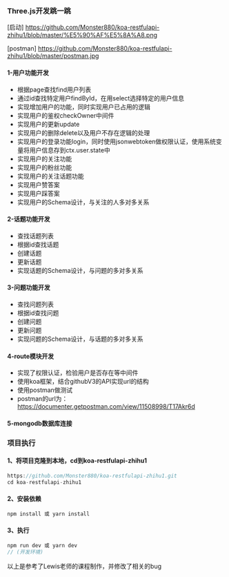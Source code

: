 ### Three.js开发跳一跳

[启动] https://github.com/Monster880/koa-restfulapi-zhihu1/blob/master/%E5%90%AF%E5%8A%A8.png

[postman] https://github.com/Monster880/koa-restfulapi-zhihu1/blob/master/postman.jpg

#### 1-用户功能开发

- 根据page查找find用户列表
- 通过id查找特定用户findById，在用select选择特定的用户信息
- 实现增加用户的功能，同时实现用户已占用的逻辑
- 实现用户的鉴权checkOwner中间件
- 实现用户的更新update
- 实现用户的删除delete以及用户不存在逻辑的处理
- 实现用户的登录功能login，同时使用jsonwebtoken做权限认证，使用系统变量将用户信息存到ctx.user.state中
- 实现用户的关注功能
- 实现用户的粉丝功能
- 实现用户的关注话题功能
- 实现用户赞答案
- 实现用户踩答案
- 实现用户的Schema设计，与关注的人多对多关系


#### 2-话题功能开发

- 查找话题列表
- 根据id查找话题
- 创建话题
- 更新话题
- 实现话题的Schema设计，与问题的多对多关系


#### 3-问题功能开发

- 查找问题列表
- 根据id查找问题
- 创建问题
- 更新问题
- 实现问题的Schema设计，与话题的多对多关系

#### 4-route模块开发

- 实现了权限认证，检验用户是否存在等中间件
- 使用koa框架，结合githubV3的API实现url的结构
- 使用postman做测试
- postman的url为：https://documenter.getpostman.com/view/11508998/T17Akr6d

#### 5-mongodb数据库连接

### 项目执行 

####  1、将项目克隆到本地，cd到koa-restfulapi-zhihu1

```javascript
https://github.com/Monster880/koa-restfulapi-zhihu1.git
cd koa-restfulapi-zhihu1
```

#### 2、安装依赖

```javascript
npm install 或 yarn install
```

#### 3、执行

```javascript
npm run dev 或 yarn dev
// (开发环境)
```

以上是参考了Lewis老师的课程制作，并修改了相关的bug